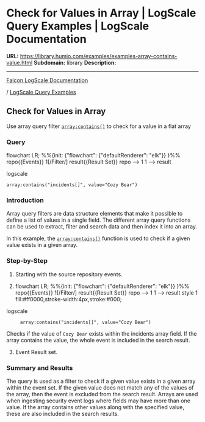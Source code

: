 # Check for Values in Array | LogScale Query Examples | LogScale Documentation

**URL:** https://library.humio.com/examples/examples-array-contains-value.html
**Subdomain:** library
**Description:** 

---

[Falcon LogScale Documentation](https://library.humio.com)

/ [LogScale Query Examples](examples.html)

## Check for Values in Array

Use array query filter [`array:contains()`](https://library.humio.com/data-analysis/functions-array-contains.html) to check for a value in a flat array 

### Query

flowchart LR; %%{init: {"flowchart": {"defaultRenderer": "elk"}} }%% repo{{Events}} 1[/Filter/] result{{Result Set}} repo --> 1 1 --> result

logscale
    
    
    array:contains("incidents[]", value="Cozy Bear")

### Introduction

Array query filters are data structure elements that make it possible to define a list of values in a single field. The different array query functions can be used to extract, filter and search data and then index it into an array. 

In this example, the [`array:contains()`](https://library.humio.com/data-analysis/functions-array-contains.html) function is used to check if a given value exists in a given array. 

### Step-by-Step

  1. Starting with the source repository events.

  2. flowchart LR; %%{init: {"flowchart": {"defaultRenderer": "elk"}} }%% repo{{Events}} 1[/Filter/] result{{Result Set}} repo --> 1 1 --> result style 1 fill:#ff0000,stroke-width:4px,stroke:#000;

logscale
         
         array:contains("incidents[]", value="Cozy Bear")

Checks if the value of `Cozy Bear` exists within the incidents array field. If the array contains the value, the whole event is included in the search result. 

  3. Event Result set.




### Summary and Results

The query is used as a filter to check if a given value exists in a given array within the event set. If the given value does not match any of the values of the array, then the event is excluded from the search result. Arrays are used when ingesting security event logs where fields may have more than one value. If the array contains other values along with the specified value, these are also included in the search results.
